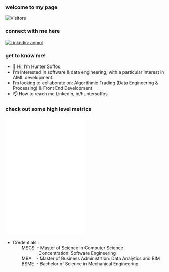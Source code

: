 ### welcome to my page
![Visitors](https://komarev.com/ghpvc/?username=hsoffos&label=Visitors&style=for-the-badge)

### connect with me here
[![Linkedin: anmol](https://img.shields.io/badge/-huntersoffos-blue?style=for-the-badge&logo=Linkedin&logoColor=white&link=https://www.linkedin.com/in/huntersoffos/)](https://www.linkedin.com/in/huntersoffos/)


### get to know me!

- 👋 Hi, I’m Hunter Soffos
- I’m interested in software & data engineering, with a particular interest in AIML development.
- I’m looking to collaborate on: Algorithmic Trading (Data Engineering & Processing) & Front End Development
- 📫 How to reach me LinkedIn, in/huntersoffos

### check out some high level metrics

<picture>
  <img src="/github-metrics.svg" alt="Metrics" width="50%">
</picture>


<picture>
  <img src="/metrics.plugin.isocalendar.fullyear.svg" alt="isocalendar" width="50%">
</picture>


- Credentials :  
&emsp;&emsp;MSCS  &nbsp;- Master of Science in Computer Science   
&emsp;&emsp;&emsp;&emsp;&emsp;&nbsp;&nbsp;&nbsp;Concentration: Software Engineering  
&emsp;&emsp;MBA   &nbsp;&nbsp;&nbsp;- Master of Business Administrtion: Data Analytics and BIM  
&emsp;&emsp;BSME  &nbsp;- Bachelor of Science in Mechanical Engineering  
